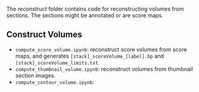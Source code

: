 The *reconstruct* folder contains code for reconstructing volumes from sections. The sections might be annotated or are score maps.


## Construct Volumes
- `compute_score_volume.ipynb`: reconstruct score volumes from score maps, and generates `[stack]_scoreVolume_[label].bp` and `[stack]_scoreVolume_limits.txt`.
- `compute_thumbnail_volume.ipynb`: reconstruct volumes from thumbnail section images.
- `compute_contour_volume.ipynb`:
